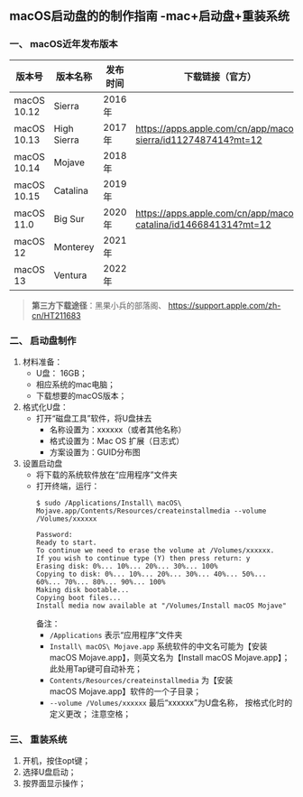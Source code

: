 ## macOS启动盘的的制作指南 -mac+启动盘+重装系统
### 一、 macOS近年发布版本
| 版本号 | 版本名称| 发布时间 | 下载链接（官方） |
| - | - | - | - |
| macOS 10.12 | Sierra | 2016年 | | 
| macOS 10.13 | High Sierra | 2017年 | https://apps.apple.com/cn/app/macos-sierra/id1127487414?mt=12 |
| macOS 10.14 | Mojave | 2018年 | |
| macOS 10.15 | Catalina | 2019年 | |
| macOS 11.0 | Big Sur | 2020年 | https://apps.apple.com/cn/app/macos-catalina/id1466841314?mt=12 |
| macOS 12 | Monterey | 2021年 | |
| macOS 13 | Ventura | 2022年 | |


> **第三方下载途径**：黑果小兵的部落阁、 https://support.apple.com/zh-cn/HT211683

### 二、 启动盘制作
1. 材料准备：
    + U盘： 16GB；
    + 相应系统的mac电脑；
    + 下载想要的macOS版本；
2. 格式化U盘：
    + 打开“磁盘工具”软件，将U盘抹去
        + 名称设置为：xxxxxx（或者其他名称）
        + 格式设置为：Mac OS 扩展（日志式）
        + 方案设置为：GUID分布图
3. 设置启动盘
    + 将下载的系统软件放在“应用程序”文件夹
    + 打开终端，运行：
        ```
        $ sudo /Applications/Install\ macOS\ Mojave.app/Contents/Resources/createinstallmedia --volume /Volumes/xxxxxx
        
        Password:
        Ready to start.
        To continue we need to erase the volume at /Volumes/xxxxxx.
        If you wish to continue type (Y) then press return: y
        Erasing disk: 0%... 10%... 20%... 30%... 100%
        Copying to disk: 0%... 10%... 20%... 30%... 40%... 50%... 60%... 70%... 80%... 90%... 100%
        Making disk bootable...
        Copying boot files...
        Install media now available at "/Volumes/Install macOS Mojave"
        ```
        备注：
        + `/Applications` 表示“应用程序”文件夹
        + `Install\ macOS\ Mojave.app` 系统软件的中文名可能为【安装 macOS Mojave.app】，则英文名为【Install macOS Mojave.app】； 此处用Tap键可自动补充；
        + `Contents/Resources/createinstallmedia` 为【安装 macOS Mojave.app】软件的一个子目录；
        + `--volume /Volumes/xxxxxx`  最后“xxxxxx”为U盘名称， 按格式化时的定义更改； 注意空格；

### 三、 重装系统
1. 开机，按住opt键；
2. 选择U盘启动；
3. 按界面显示操作；
        